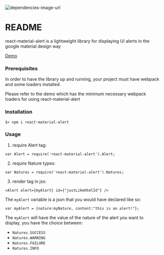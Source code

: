 ![dependencies-image-url]

# README #

react-material-alert is a lightweight library for displaying UI alerts in the google material design way

[Demo](https://github.com/MayasHaddad/react-material-alert-demo)

### Prerequisites ###
In order to have the library up and running, your project must have webpack and some loaders installed.

Please refer to the demo which has the minimum necessary webpack loaders for using react-material-alert
### Installation ###

`$> npm i react-material-alert`
### Usage ###

1. require Alert tag:

`var Alert = require('react-material-alert').Alert;`

2. require Nature types:

`var Natures = require('react-material-alert').Natures;`

3. render tag in jsx:

`<Alert alert={myAlert} id={"justLikeHtmlId"} />`

The `myAlert` variable is a json that you would have declared like so:

`var myAlert = {nature:myNature, content:"this is an alert!"}; `

The `myAlert` will have the value of the nature of the alert you want to display, you have the choice between:

* `Natures.SUCCESS`
* `Natures.WARNING`
* `Natures.FAILURE`
* `Natures.INFO`

[dependencies-image-url]: https://david-dm.org/MayasHaddad/react-material-alert.svg
